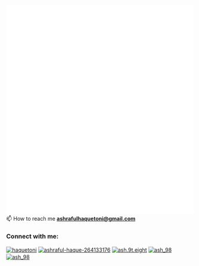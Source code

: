 ![Github Metrics](./github-metrics.svg)                                  
📫 How to reach me **ashrafulhaquetoni@gmail.com**
<h3 align="left">Connect with me:</h3>
<p align="left">
<a href="https://twitter.com/haquetoni" target="blank"><img align="center" src="https://raw.githubusercontent.com/rahuldkjain/github-profile-readme-generator/master/src/images/icons/Social/twitter.svg" alt="haquetoni" height="30" width="40" /></a>
<a href="https://linkedin.com/in/ashraful-haque-264133176" target="blank"><img align="center" src="https://raw.githubusercontent.com/rahuldkjain/github-profile-readme-generator/master/src/images/icons/Social/linked-in-alt.svg" alt="ashraful-haque-264133176" height="30" width="40" /></a>
<a href="https://fb.com/ash.9t.eight" target="blank"><img align="center" src="https://raw.githubusercontent.com/rahuldkjain/github-profile-readme-generator/master/src/images/icons/Social/facebook.svg" alt="ash.9t.eight" height="30" width="40" /></a>
<a href="https://codeforces.com/profile/ash_98" target="blank"><img align="center" src="https://raw.githubusercontent.com/rahuldkjain/github-profile-readme-generator/master/src/images/icons/Social/codeforces.svg" alt="ash_98" height="30" width="40" /></a>
<a href="https://www.leetcode.com/ash_98" target="blank"><img align="center" src="https://raw.githubusercontent.com/rahuldkjain/github-profile-readme-generator/master/src/images/icons/Social/leet-code.svg" alt="ash_98" height="30" width="40" /></a>
</p>                    
                      
                      
  
